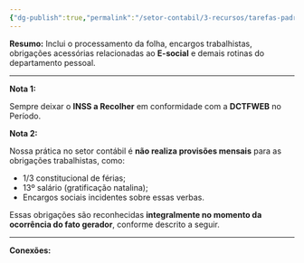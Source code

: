 ```yaml
---
{"dg-publish":true,"permalink":"/setor-contabil/3-recursos/tarefas-padrao/integrar-conferir-folha/","dgPassFrontmatter":true,"created":"2025-06-05T22:43:00.256-03:00","updated":"2025-06-11T10:30:15.427-03:00"}
---
```


**Resumo:** 
Inclui o processamento da folha, encargos trabalhistas, obrigações acessórias relacionadas ao **E-social** e demais rotinas do departamento pessoal.

---
**Nota 1:**

Sempre deixar o **INSS a Recolher** em conformidade com a **DCTFWEB** no Período.

**Nota 2:** 

Nossa prática no setor contábil é **não realiza provisões mensais** para as obrigações trabalhistas, como:

* 1/3 constitucional de férias;
* 13º salário (gratificação natalina);
* Encargos sociais incidentes sobre essas verbas.

Essas obrigações são reconhecidas **integralmente no momento da ocorrência do fato gerador**, conforme descrito a seguir.

---

**Conexões:**



